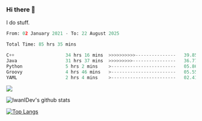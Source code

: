 ### Hi there 👋
I do stuff.

<!--START_SECTION:waka-->

```python
From: 02 January 2021 - To: 22 August 2025

Total Time: 85 hrs 35 mins

C++                   34 hrs 16 mins  >>>>>>>>>>---------------   39.85 %
Java                  31 hrs 37 mins  >>>>>>>>>----------------   36.77 %
Python                5 hrs 2 mins    >------------------------   05.86 %
Groovy                4 hrs 46 mins   >------------------------   05.55 %
YAML                  2 hrs 4 mins    >------------------------   02.41 %
```

<!--END_SECTION:waka-->

![](https://komarev.com/ghpvc/?username=IwanIDev&color=orange)

![IwanIDev's github stats](https://github-readme-stats.vercel.app/api?username=IwanIDev&count_private=true&show_icons=true&theme=gruvbox&include_all_commits=true)

[![Top Langs](https://github-readme-stats.vercel.app/api/top-langs/?username=IwanIDev&theme=gruvbox)](https://github.com/anuraghazra/github-readme-stats)
